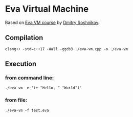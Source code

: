 # Eva Virtual Machine
Based on [Eva VM course](https://www.dmitrysoshnikov.education/p/virtual-machine) by [Dmitry Soshnikov](https://www.dmitrysoshnikov.education/).

## Compilation
```
clang++ -std=c++17 -Wall -ggdb3 ./eva-vm.cpp -o ./eva-vm
```

## Execution
### from command line:
```
./eva-vm -e '(+ "Hello, " "World")'
```
### from file:
```
./eva-vm -f test.eva
```